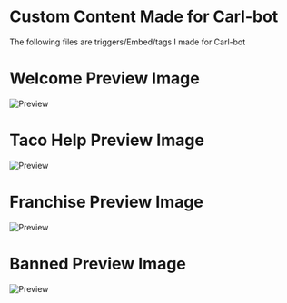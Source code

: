 # **Custom Content Made for Carl-bot**
The following files are triggers/Embed/tags I made for Carl-bot

# Welcome Preview Image
![Preview](https://raw.githubusercontent.com/joingoodvibes/CustomCarlBotContent/master/embeds/welcome-leave/welcome/WelcomeExample.png)

# Taco Help Preview Image
![Preview](https://raw.githubusercontent.com/joingoodvibes/CustomCarlBotContent/master/embeds/messages/tacohelp/TacoHelpExample.png)

# Franchise Preview Image
![Preview](https://raw.githubusercontent.com/joingoodvibes/CustomCarlBotContent/master/embeds/messages/franchise/franchiseExample.png)

# Banned Preview Image
![Preview](https://raw.githubusercontent.com/joingoodvibes/CustomCarlBotContent/master/embeds/banned-kicked/banned/BannedExample.png)
